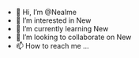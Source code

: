 - 👋 Hi, I’m @Nealme
- 👀 I’m interested in New
- 🌱 I’m currently learning New
- 💞️ I’m looking to collaborate on New
- 📫 How to reach me ...

<!---
Nealme/Nealme is a ✨ special ✨ repository because its `README.md` (this file) appears on your GitHub profile.
You can click the Preview link to take a look at your changes.
--->
